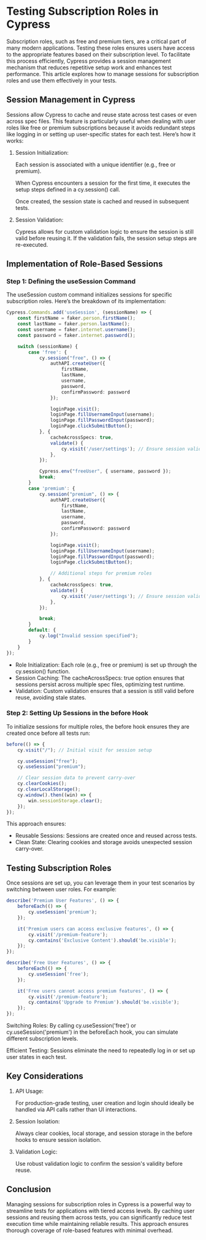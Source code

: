# Testing Subscription Roles in Cypress

Subscription roles, such as free and premium tiers, are a critical part of many modern applications. Testing these roles ensures users have access to the appropriate features based on their subscription level. To facilitate this process efficiently, Cypress provides a session management mechanism that reduces repetitive setup work and enhances test performance. This article explores how to manage sessions for subscription roles and use them effectively in your tests.

## Session Management in Cypress

Sessions allow Cypress to cache and reuse state across test cases or even across spec files. This feature is particularly useful when dealing with user roles like free or premium subscriptions because it avoids redundant steps like logging in or setting up user-specific states for each test. Here’s how it works:

1. Session Initialization:
    
    Each session is associated with a unique identifier (e.g., free or premium).
    
    When Cypress encounters a session for the first time, it executes the setup steps defined in a cy.session() call.
    
    Once created, the session state is cached and reused in subsequent tests.

2. Session Validation:
    
    Cypress allows for custom validation logic to ensure the session is still valid before reusing it. If the validation fails, the session setup steps are re-executed.

## Implementation of Role-Based Sessions

### Step 1: Defining the useSession Command

The useSession custom command initializes sessions for specific subscription roles. Here’s the breakdown of its implementation:

```typescript
Cypress.Commands.add('useSession', (sessionName) => {
    const firstName = faker.person.firstName();
    const lastName = faker.person.lastName();
    const username = faker.internet.username();
    const password = faker.internet.password();

    switch (sessionName) {
        case 'free': {
            cy.session("free", () => {
                authAPI.createUser({
                    firstName,
                    lastName,
                    username,
                    password,
                    confirmPassword: password
                });

                loginPage.visit();
                loginPage.fillUsernameInput(username);
                loginPage.fillPasswordInput(password);
                loginPage.clickSubmitButton();
            }, {
                cacheAcrossSpecs: true,
                validate() {
                    cy.visit('/user/settings'); // Ensure session validity
                },
            });

            Cypress.env("freeUser", { username, password });
            break;
        }
        case 'premium': {
            cy.session("premium", () => {
                authAPI.createUser({
                    firstName,
                    lastName,
                    username,
                    password,
                    confirmPassword: password
                });

                loginPage.visit();
                loginPage.fillUsernameInput(username);
                loginPage.fillPasswordInput(password);
                loginPage.clickSubmitButton();

                // Additional steps for premium roles
            }, {
                cacheAcrossSpecs: true,
                validate() {
                    cy.visit('/user/settings'); // Ensure session validity
                },
            });

            break;
        }
        default: {
            cy.log("Invalid session specified");
        }
    }
});
```

- Role Initialization: Each role (e.g., free or premium) is set up through the cy.session() function.
- Session Caching: The cacheAcrossSpecs: true option ensures that sessions persist across multiple spec files, optimizing test runtime.
- Validation: Custom validation ensures that a session is still valid before reuse, avoiding stale states.


### Step 2: Setting Up Sessions in the before Hook

To initialize sessions for multiple roles, the before hook ensures they are created once before all tests run:

```typescript
before(() => {
    cy.visit("/"); // Initial visit for session setup

    cy.useSession("free");
    cy.useSession("premium");

    // Clear session data to prevent carry-over
    cy.clearCookies();
    cy.clearLocalStorage();
    cy.window().then((win) => {
        win.sessionStorage.clear();
    });
});
```

This approach ensures:

- Reusable Sessions: Sessions are created once and reused across tests.
- Clean State: Clearing cookies and storage avoids unexpected session carry-over.

## Testing Subscription Roles

Once sessions are set up, you can leverage them in your test scenarios by switching between user roles. For example:

```typescript
describe('Premium User Features', () => {
    beforeEach(() => {
        cy.useSession('premium');
    });

    it('Premium users can access exclusive features', () => {
        cy.visit('/premium-feature');
        cy.contains('Exclusive Content').should('be.visible');
    });
});

describe('Free User Features', () => {
    beforeEach(() => {
        cy.useSession('free');
    });

    it('Free users cannot access premium features', () => {
        cy.visit('/premium-feature');
        cy.contains('Upgrade to Premium').should('be.visible');
    });
});
```

Switching Roles: By calling cy.useSession('free') or cy.useSession('premium') in the beforeEach hook, you can simulate different subscription levels.

Efficient Testing: Sessions eliminate the need to repeatedly log in or set up user states in each test.

## Key Considerations

1. API Usage:
    
    For production-grade testing, user creation and login should ideally be handled via API calls rather than UI interactions.

2. Session Isolation:
    
    Always clear cookies, local storage, and session storage in the before hooks to ensure session isolation.

3. Validation Logic:
    
    Use robust validation logic to confirm the session's validity before reuse.

## Conclusion

Managing sessions for subscription roles in Cypress is a powerful way to streamline tests for applications with tiered access levels. By caching user sessions and reusing them across tests, you can significantly reduce test execution time while maintaining reliable results. This approach ensures thorough coverage of role-based features with minimal overhead.

